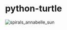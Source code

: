 # python-turtle
![spirals_annabelle_sun](https://user-images.githubusercontent.com/49429865/159786366-2eb5139e-f726-4ced-9d40-c7a860ed4c8f.png)
